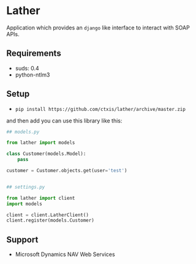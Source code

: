 # Lather

Application which provides an `django` like interface to interact with SOAP APIs.

## Requirements
* suds: 0.4
* python-ntlm3

## Setup
* `pip install https://github.com/ctxis/lather/archive/master.zip`

and then add you can use this library like this:

```python
## models.py

from lather import models

class Customer(models.Model):
    pass

customer = Customer.objects.get(user='test')


## settings.py

from lather import client
import models

client = client.LatherClient()
client.register(models.Customer)
```

## Support
* Microsoft Dynamics NAV Web Services